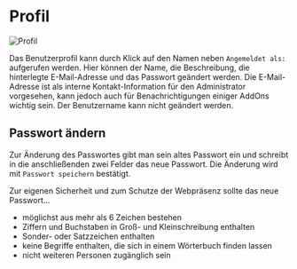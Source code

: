 # Profil

![Profil](/assets/v5.2.0-profil-01-overview.png)

Das Benutzerprofil kann durch Klick auf den Namen neben `Angemeldet als:` aufgerufen werden. Hier können der Name, die Beschreibung, die hinterlegte E-Mail-Adresse und das Passwort geändert werden. Die E-Mail-Adresse ist als interne Kontakt-Information für den Administrator vorgesehen, kann jedoch auch für Benachrichtigungen einiger AddOns wichtig sein. Der Benutzername kann nicht geändert werden.

## Passwort ändern

Zur Änderung des Passwortes gibt man sein altes Passwort ein und schreibt in die anschließenden zwei Felder das neue Passwort. Die Änderung wird mit `Passwort speichern` bestätigt.

Zur eigenen Sicherheit und zum Schutze der Webpräsenz sollte das neue Passwort...

- möglichst aus mehr als 6 Zeichen bestehen
- Ziffern und Buchstaben in Groß- und Kleinschreibung enthalten
- Sonder- oder Satzzeichen enthalten
- keine Begriffe enthalten, die sich in einem Wörterbuch finden lassen
- nicht weiteren Personen zugänglich sein
